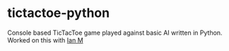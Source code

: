 # tictactoe-python
Console based TicTacToe game played against basic AI written in Python.
Worked on this with [Ian M](https://github.com/mnai01)
